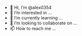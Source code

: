 - 👋 Hi, I’m @alex0354
- 👀 I’m interested in ...
- 🌱 I’m currently learning ...
- 💞️ I’m looking to collaborate on ...
- 📫 How to reach me ...

<!---
alex0354/alex0354 is a ✨ special ✨ repository because its `README.md` (this file) appears on your GitHub profile.
You can click the Preview link to take a look at your changes.
--->
